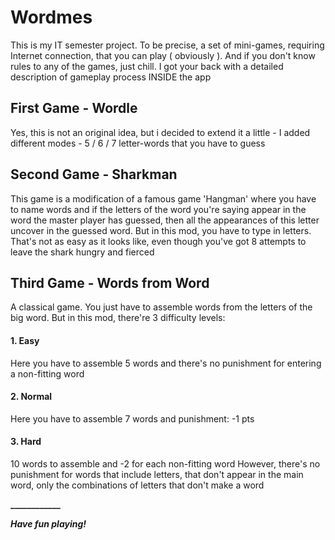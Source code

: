 # Wordmes
This is my IT semester project. To be precise, a set of mini-games, requiring Internet connection, that you can play ( obviously ).
And if you don't know rules to any of the games, just chill. I got your back with a detailed description of gameplay process INSIDE the app
## First Game - Wordle
Yes, this is not an original idea, but i decided to extend it a little - I added different modes - 5 / 6 / 7 letter-words that you have to guess
## Second Game - Sharkman
This game is a modification of a famous game 'Hangman' where you have to name words and if the letters of the word you're saying appear in the word the master player has guessed, then all the appearances of this letter uncover in the guessed word.
But in this mod, you have to type in letters. That's not as easy as it looks like, even though you've got 8 attempts to leave the shark hungry and fierced
## Third Game - Words from Word
A classical game. You just have to assemble words from the letters of the big word. But in this mod, there're 3 difficulty levels:
#### 1. Easy
Here you have to assemble 5 words and there's no punishment for entering a non-fitting word
#### 2. Normal
Here you have to assemble 7 words and punishment: -1 pts
#### 3. Hard
10 words to assemble and -2 for each non-fitting word
However, there's no punishment for words that include letters, that don't appear in the main word, only the combinations of letters that don't make a word

**____________**

***Have fun playing!***

